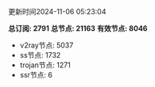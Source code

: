 更新时间2024-11-06 05:23:04

**总订阅: 2791**
**总节点: 21163**
**有效节点: 8046**
- v2ray节点: 5037
- ss节点: 1732
- trojan节点: 1271
- ssr节点: 6
